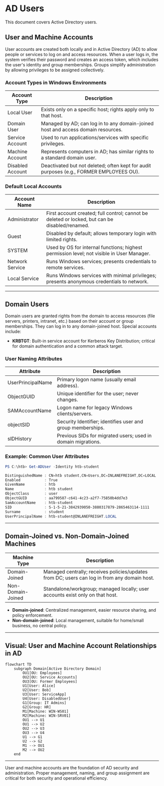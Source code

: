 # AD Users

This document covers Active Directory users.

## User and Machine Accounts

User accounts are created both locally and in Active Directory (AD) to allow people or services to log on and access resources. When a user logs in, the system verifies their password and creates an access token, which includes the user's identity and group memberships. Groups simplify administration by allowing privileges to be assigned collectively.

### Account Types in Windows Environments
| Account Type      | Description                                                                                 |
|------------------|---------------------------------------------------------------------------------------------|
| Local User       | Exists only on a specific host; rights apply only to that host.                              |
| Domain User      | Managed by AD; can log in to any domain-joined host and access domain resources.             |
| Service Account  | Used to run applications/services with specific privileges.                                  |
| Machine Account  | Represents computers in AD; has similar rights to a standard domain user.                    |
| Disabled Account | Deactivated but not deleted; often kept for audit purposes (e.g., FORMER EMPLOYEES OU).      |

### Default Local Accounts
| Account Name   | Description                                                                                   |
|---------------|-----------------------------------------------------------------------------------------------|
| Administrator | First account created; full control; cannot be deleted or locked, but can be disabled/renamed. |
| Guest         | Disabled by default; allows temporary login with limited rights.                               |
| SYSTEM        | Used by OS for internal functions; highest permission level; not visible in User Manager.      |
| Network Service | Runs Windows services; presents credentials to remote services.                              |
| Local Service | Runs Windows services with minimal privileges; presents anonymous credentials to network.      |

---

## Domain Users

Domain users are granted rights from the domain to access resources (file servers, printers, intranet, etc.) based on their account or group memberships. They can log in to any domain-joined host. Special accounts include:
- **KRBTGT**: Built-in service account for Kerberos Key Distribution; critical for domain authentication and a common attack target.

### User Naming Attributes
| Attribute         | Description                                                                                 |
|-------------------|--------------------------------------------------------------------------------------------|
| UserPrincipalName | Primary logon name (usually email address).                                                |
| ObjectGUID        | Unique identifier for the user; never changes.                                             |
| SAMAccountName    | Logon name for legacy Windows clients/servers.                                             |
| objectSID         | Security Identifier; identifies user and group memberships.                                |
| sIDHistory        | Previous SIDs for migrated users; used in domain migrations.                               |

### Example: Common User Attributes
```powershell
PS C:\htb> Get-ADUser -Identity htb-student

DistinguishedName : CN=htb student,CN=Users,DC=INLANEFREIGHT,DC=LOCAL
Enabled           : True
GivenName         : htb
Name              : htb student
ObjectClass       : user
ObjectGUID        : aa799587-c641-4c23-a2f7-75850b4dd7e3
SamAccountName    : htb-student
SID               : S-1-5-21-3842939050-3880317879-2865463114-1111
Surname           : student
UserPrincipalName : htb-student@INLANEFREIGHT.LOCAL
```

---

## Domain-Joined vs. Non-Domain-Joined Machines

| Machine Type         | Description                                                                                   |
|---------------------|-----------------------------------------------------------------------------------------------|
| Domain-Joined       | Managed centrally; receives policies/updates from DC; users can log in from any domain host.   |
| Non-Domain-Joined   | Standalone/workgroup; managed locally; user accounts exist only on that host.                  |

- **Domain-joined**: Centralized management, easier resource sharing, and policy enforcement.
- **Non-domain-joined**: Local management, suitable for home/small business, no central policy.

---

## Visual: User and Machine Account Relationships in AD
```mermaid
flowchart TD
    subgraph Domain[Active Directory Domain]
        OU1[OU: Employees]
        OU2[OU: Service Accounts]
        OU3[OU: Former Employees]
        U1[User: Alice]
        U2[User: Bob]
        U3[User: ServiceApp]
        U4[User: DisabledUser]
        G1[Group: IT Admins]
        G2[Group: HR]
        M1[Machine: WIN-WS01]
        M2[Machine: WIN-SRV01]
        OU1 --> U1
        OU1 --> U2
        OU2 --> U3
        OU3 --> U4
        U1 --> G1
        U2 --> G2
        M1 --> OU1
        M2 --> OU2
    end
```

---

User and machine accounts are the foundation of AD security and administration. Proper management, naming, and group assignment are critical for both security and operational efficiency. 